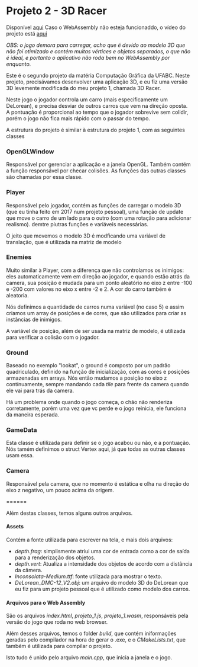 # Projeto 2 - 3D Racer

Disponível [aqui](https://isaquelc.github.io/abcg/3DRacer/)
Caso o WebAssembly não esteja funcionaddo, o vídeo do projeto está [aqui](https://drive.google.com/file/d/19ij_IkFtALSpDX7OoxUU54B7N4pa753F/view?usp=sharing)

_OBS: o jogo demora para carregar, acho que é devido ao modelo 3D que não foi otimizado e contém muitas vértices e objetos separados, o que não é ideal, e portanto o aplicativo não roda bem no WebAssembly por enquanto._

Este é o segundo projeto da matéria Computação Gráfica da UFABC. Neste projeto, precisávamos desenvolver uma aplicação 3D, e eu fiz uma versão 3D levemente modificada do meu projeto 1, chamada 3D Racer.  

Neste jogo o jogador controla um carro (mais especificamente um DeLorean), e precisa desviar de outros carros que vem na direção oposta. A pontuação é proporcional ao tempo que o jogador sobrevive sem colidir, porém o jogo não fica mais rápido com o passar do tempo. 

A estrutura do projeto é similar à estrutura do projeto 1, com as seguintes classes

### OpenGLWindow
Responsável por gerenciar a aplicação e a janela OpenGL. Também contém a função responsável por checar colisões. As funções das outras classes são chamadas por essa classe.

### Player
Responsável pelo jogador, contém as funções de carregar o modelo 3D (que eu tinha feito em 2017 num projeto pessoal), uma função de update que move o carro de um lado para o outro (com uma rotação para adicionar realismo). demtre piutras funções e variáveis necessárias. 

O jeito que movemos o modelo 3D é modficando uma variável de translação, que é utilizada na matriz de modelo

### Enemies
Muito similar à Player, com a diferença que não controlamos os inimigos: eles automaticamente vem em direção ao jogador, e quando estão atrás da camera, sua posição é mudada para um ponto aleatório no eixo z entre -100 e -200 com valores no eixo x entre -2 e 2. A cor do carro também é aleatoria. 

Nós definimos a quantidade de carros numa variável (no caso 5) e assim criamos um array de posições e de cores, que são utilizados para criar as instâncias de inimigos.

A variável de posição, além de ser usada na matriz de modelo, é utilizada para verificar a colisão com o jogador.

### Ground
Baseado no exemplo "lookat", o ground é composto por um padrão quadriculado, definido na função de inicialização, com as cores e posições armazenadas em arrays. Nós então mudamos a posição no eixo z contínuamente, sempre mandando cada _tile_ para frente da camera quando ele vai para trás da camera. 

Há um problema onde quando o jogo começa, o chão não renderiza corretamente, porém uma vez que vc perde e o jogo reinicia, ele funciona da maneira esperada.

### GameData
Esta classe é utilizada para definir se o jogo acabou ou não, e a pontuação. Nós tamém definimos o struct Vertex aqui, já que todas as outras classes usam essa.

### Camera
Responsável pela camera, que no momento é estática e olha na direção do eixo z negativo, um pouco acima da origem.

======

Além destas classes, temos alguns outros arquivos. 

#### Assets
Contém a fonte utilizada para escrever na tela, e mais dois arquivos:
 - *depth.frag*: simplismente atriui uma cor de entrada como a cor de saída para a renderização dos objetos.
 - *depth.vert*: Atualiza a intensidade dos objetos de acordo com a distância da câmera.
 - *Inconsolata-Medium.ttf*: fonte utilizada para mostrar o texto.
 - *DeLorean_DMC-12_V2.obj*: um arquivo do modelo 3D do DeLorean que eu fiz para um projeto pessoal que é utilizado como modelo dos carros.

#### Arquivos para o Web Assembly
São os arquivos *index.html*, *projeto_1.js*, *projeto_1.wasm*, responsáveis pela versão do jogo que roda no web browser.

Além desses arquivos, temos o folder *build*, que contém iniformações geradas pelo compilador na hora de gerar o .exe, e o *CMakeLists.txt*, que também é utilizada para compilar o projeto.

Isto tudo é unido pelo arquivo *main.cpp*, que inicia a janela e o jogo.